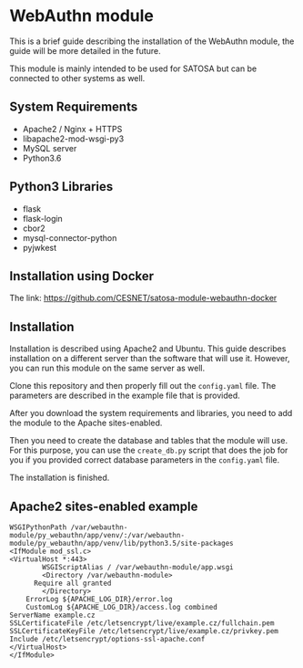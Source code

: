 # WebAuthn module
This is a brief guide describing the installation of the WebAuthn module, the guide will be more detailed in the future.

This module is mainly intended to be used for SATOSA but can be connected to other systems as well.

## System Requirements
- Apache2 / Nginx + HTTPS
- libapache2-mod-wsgi-py3
- MySQL server
- Python3.6

## Python3 Libraries
- flask
- flask-login
- cbor2
- mysql-connector-python
- pyjwkest

## Installation using Docker
The link: https://github.com/CESNET/satosa-module-webauthn-docker

## Installation
Installation is described using Apache2 and Ubuntu. This guide describes installation on a different server than the software that will use it.
However, you can run this module on the same server as well.

Clone this repository and then properly fill out the `config.yaml` file. The parameters are described in the example file that is provided.

After you download the system requirements and libraries, you need to add the module to the Apache sites-enabled.

Then you need to create the database and tables that the module will use. For this purpose, you can use the `create_db.py` script that does the job for you if you provided correct database parameters in the `config.yaml` file.

The installation is finished.

## Apache2 sites-enabled example
```
WSGIPythonPath /var/webauthn-module/py_webauthn/app/venv/:/var/webauthn-module/py_webauthn/app/venv/lib/python3.5/site-packages
<IfModule mod_ssl.c>
<VirtualHost *:443>
        WSGIScriptAlias / /var/webauthn-module/app.wsgi
        <Directory /var/webauthn-module>
	  Require all granted
        </Directory>
	ErrorLog ${APACHE_LOG_DIR}/error.log
	CustomLog ${APACHE_LOG_DIR}/access.log combined
ServerName example.cz
SSLCertificateFile /etc/letsencrypt/live/example.cz/fullchain.pem
SSLCertificateKeyFile /etc/letsencrypt/live/example.cz/privkey.pem
Include /etc/letsencrypt/options-ssl-apache.conf
</VirtualHost>
</IfModule>
```
